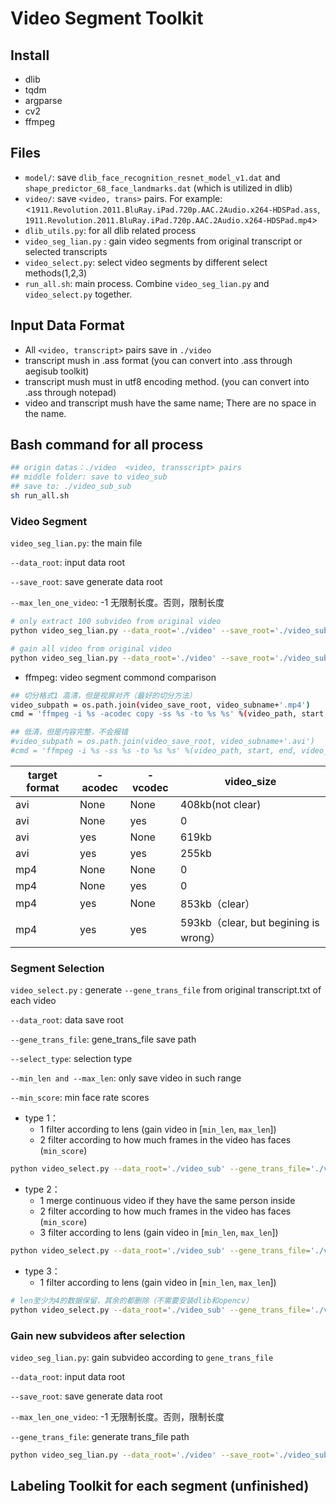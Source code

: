 # Video Segment Toolkit

## Install

- dlib
- tqdm
- argparse
- cv2
- ffmpeg

## Files
- `model/`: save `dlib_face_recognition_resnet_model_v1.dat` and `shape_predictor_68_face_landmarks.dat` (which is utilized in dlib)
- `video/`: save `<video, trans>` pairs. For example: <`1911.Revolution.2011.BluRay.iPad.720p.AAC.2Audio.x264-HDSPad.ass`, `1911.Revolution.2011.BluRay.iPad.720p.AAC.2Audio.x264-HDSPad.mp4`>
- `dlib_utils.py`: for all dlib related process
- `video_seg_lian.py` : gain video segments from original transcript or selected transcripts
- `video_select.py`: select video segments by different select methods(1,2,3)
- `run_all.sh`: main process. Combine `video_seg_lian.py` and `video_select.py` together.



## Input Data Format

- All `<video, transcript>` pairs save in `./video` 
- transcript mush in .ass format (you can convert into .ass through aegisub toolkit)
- transcript mush must in utf8 encoding method. (you can convert into .ass through notepad)
- video and transcript mush have the same name; There are no space in the name.


## Bash command for all process

```sh
## origin datas：./video  <video, transscript> pairs
## middle folder: save to video_sub
## save to: ./video_sub_sub
sh run_all.sh
```

### Video Segment
`video_seg_lian.py`: the main file

`--data_root`: input data root

`--save_root`: save generate data root

`--max_len_one_video`: -1 无限制长度。否则，限制长度

```sh
# only extract 100 subvideo from original video
python video_seg_lian.py --data_root='./video' --save_root='./video_sub' --max_len_one_video=100

# gain all video from original video
python video_seg_lian.py --data_root='./video' --save_root='./video_sub' --max_len_one_video=-1
```

- ffmpeg: video segment commond comparison
```sh
## 切分格式1 高清，但是视屏对齐（最好的切分方法）
video_subpath = os.path.join(video_save_root, video_subname+'.mp4')
cmd = 'ffmpeg -i %s -acodec copy -ss %s -to %s %s' %(video_path, start, end, video_subpath)

## 低清，但是内容完整，不会报错
#video_subpath = os.path.join(video_save_root, video_subname+'.avi')
#cmd = 'ffmpeg -i %s -ss %s -to %s %s' %(video_path, start, end, video_subpath)
```

| target format | -acodec | -vcodec | video_size                          |
| ------------- | ------- | ------- | ----------------------------------- |
| avi           | None    | None    | 408kb(not clear)                    |
| avi           | None    | yes     | 0                                   |
| avi           | yes     | None    | 619kb                               |
| avi           | yes     | yes     | 255kb                               |
| mp4           | None    | None    | 0                                   |
| mp4           | None    | yes     | 0                                   |
| mp4           | yes     | None    | 853kb（clear）                        |
| mp4           | yes     | yes     | 593kb（clear, but begining is wrong） |


### Segment Selection

`video_select.py` : generate `--gene_trans_file` from original transcript.txt of each video

`--data_root`: data save root

`--gene_trans_file`: gene_trans_file save path

`--select_type`: selection type

`--min_len and --max_len`: only save video in such range

`--min_score`: min face rate scores

- type 1：
  - 1 filter according to lens (gain video in [`min_len`, `max_len`])
  - 2 filter according to how much frames in the video has faces (`min_score`)
```sh
python video_select.py --data_root='./video_sub' --gene_trans_file='./video_sub/trans_gene.txt' --select_type=1 --min_len=1 --max_len=10 --min_score=0.5 
```

- type 2：
  - 1 merge continuous video if they have the same person inside
  - 2 filter according to how much frames in the video has faces (`min_score`)
  - 3 filter according to lens (gain video in [`min_len`, `max_len`])
```sh
python video_select.py --data_root='./video_sub' --gene_trans_file='./video_sub/trans_gene.txt' --select_type=2 --min_len=1 --max_len=10 --min_score=0.5 
```

- type 3：
  - 1 filter according to lens (gain video in [`min_len`, `max_len`])
```sh
# len至少为4的数据保留，其余的都删除（不需要安装dlib和opencv）
python video_select.py --data_root='./video_sub' --gene_trans_file='./video_sub/trans_gene.txt' --select_type=3 --min_len=1 --max_len=10
```

### Gain new subvideos after selection
`video_seg_lian.py`: gain subvideo according to `gene_trans_file`

`--data_root`: input data root

`--save_root`: save generate data root

`--max_len_one_video`: -1 无限制长度。否则，限制长度

`--gene_trans_file`: generate trans_file path

```sh
python video_seg_lian.py --data_root='./video' --save_root='./video_sub_sub' --gene_trans_file='./video_sub/trans_gene.txt' --max_len_one_video=-1
```


## Labeling Toolkit for each segment (unfinished)
